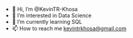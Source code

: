 - 👋 Hi, I’m @KevinTR-Khosa
- 👀 I’m interested in Data Science
- 🌱 I’m currently learning SQL
- 📫 How to reach me kevintrkhosa@gmail.com


